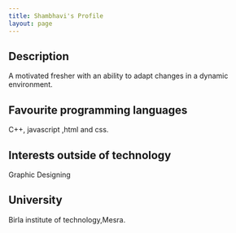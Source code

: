 ```yaml
---
title: Shambhavi's Profile
layout: page
---
```


## Description
A motivated fresher with an ability to adapt changes in a dynamic environment.


## Favourite programming languages

C++, javascript ,html and  css.
 

## Interests outside of technology

Graphic Designing

## University

Birla institute of technology,Mesra.